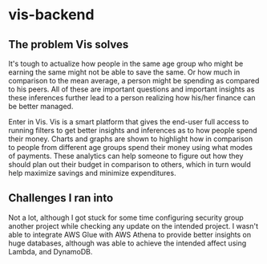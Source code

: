 # vis-backend

## The problem Vis solves
It's tough to actualize how people in the same age group who might be earning the same might not be able to save the same. Or how much in comparison to the mean average, a person might be spending as compared to his peers. All of these are important questions and important insights as these inferences further lead to a person realizing how his/her finance can be better managed.

Enter in Vis. Vis is a smart platform that gives the end-user full access to running filters to get better insights and inferences as to how people spend their money. Charts and graphs are shown to highlight how in comparison to people from different age groups spend their money using what modes of payments. These analytics can help someone to figure out how they should plan out their budget in comparison to others, which in turn would help maximize savings and minimize expenditures.

## Challenges I ran into
Not a lot, although I got stuck for some time configuring security group another project while checking any update on the intended project. I wasn't able to integrate AWS Glue with AWS Athena to provide better insights on huge databases, although was able to achieve the intended affect using Lambda, and DynamoDB.
